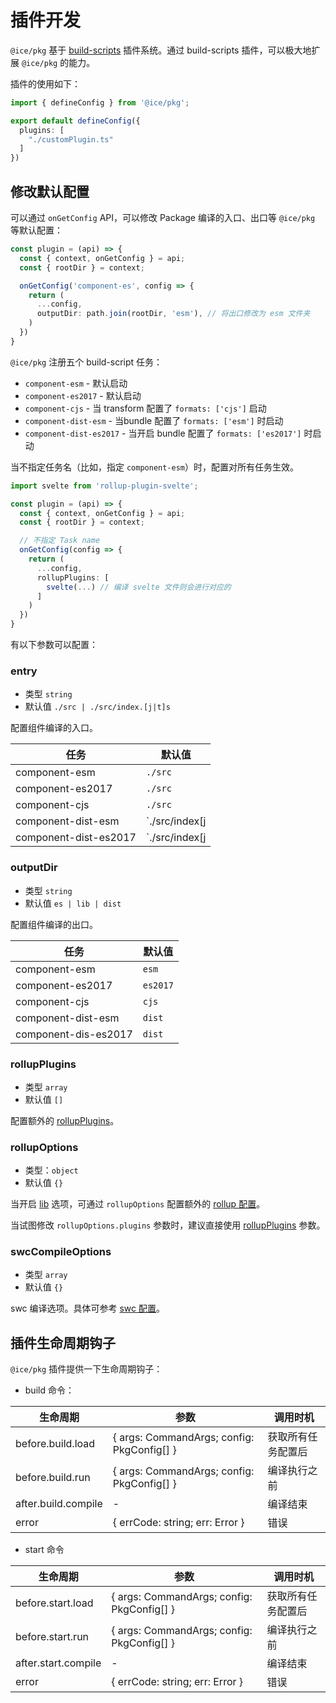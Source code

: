 # 插件开发

`@ice/pkg` 基于 [build-scripts](https://github.com/ice-lab/build-scripts) 插件系统。通过 build-scripts 插件，可以极大地扩展 `@ice/pkg` 的能力。

插件的使用如下：

```ts
import { defineConfig } from '@ice/pkg';

export default defineConfig({
  plugins: [
    "./customPlugin.ts"
  ]
})
```

## 修改默认配置

可以通过 `onGetConfig` API，可以修改 Package 编译的入口、出口等 `@ice/pkg` 等默认配置：

```ts
const plugin = (api) => {
  const { context, onGetConfig } = api;
  const { rootDir } = context;

  onGetConfig('component-es', config => {
    return (
      ...config,
      outputDir: path.join(rootDir, 'esm'), // 将出口修改为 esm 文件夹
    )
  })
}
```

`@ice/pkg` 注册五个 build-script 任务：

+ `component-esm` - 默认启动
+ `component-es2017` - 默认启动
+ `component-cjs` - 当 transform 配置了 `formats: ['cjs']` 启动
+ `component-dist-esm` - 当bundle 配置了 `formats: ['esm']` 时启动
+ `component-dist-es2017` - 当开启 bundle 配置了 `formats: ['es2017']` 时启动

当不指定任务名（比如，指定 `component-esm`）时，配置对所有任务生效。

```ts
import svelte from 'rollup-plugin-svelte';

const plugin = (api) => {
  const { context, onGetConfig } = api;
  const { rootDir } = context;

  // 不指定 Task name
  onGetConfig(config => {
    return (
      ...config,
      rollupPlugins: [
        svelte(...) // 编译 svelte 文件则会进行对应的
      ]
    )
  })
}
```

有以下参数可以配置：

### entry

+ 类型 `string`
+ 默认值 `./src | ./src/index.[j|t]s`

配置组件编译的入口。

| 任务            | 默认值                |
| -------------- | -------------------  |
| component-esm  | `./src`              |
| component-es2017   | `./src`              |
| component-cjs  | `./src`              |
| component-dist-esm  | `./src/index[j|t]s`  |
| component-dist-es2017  | `./src/index[j|t]s`  |

### outputDir

+ 类型 `string`
+ 默认值 `es | lib | dist`

配置组件编译的出口。

| 任务            | 默认值              |
| -------------- | -------------------|
| component-esm   | `esm`               |
| component-es2017   | `es2017`               |
| component-cjs  | `cjs`              |
| component-dist-esm  | `dist`             |
| component-dis-es2017  | `dist`  |

### rollupPlugins

+ 类型 `array`
+ 默认值 `[]`

配置额外的 [rollupPlugins](https://rollupjs.org/guide/en/#plugin-development)。

### rollupOptions

+ 类型：`object`
+ 默认值 `{}`

当开启 [lib](#lib) 选项，可通过 `rollupOptions` 配置额外的 [rollup 配置](https://rollupjs.org/guide/en/#command-line-flags)。

当试图修改 `rollupOptions.plugins` 参数时，建议直接使用 [rollupPlugins](#rollupPlugins) 参数。

### swcCompileOptions

+ 类型 `array`
+ 默认值 `{}`

swc 编译选项。具体可参考 [swc 配置](https://swc.rs/docs/configuration/swcrc)。

## 插件生命周期钩子

`@ice/pkg` 插件提供一下生命周期钩子：

+ build 命令：

| 生命周期            | 参数                                                  | 调用时机              |
| ------------------- | ----------------------------------------------------- | --------------------- |
| before.build.load   | { args: CommandArgs; config: PkgConfig[] } | 获取所有任务配置后|
| before.build.run    | { args: CommandArgs; config: PkgConfig[]  } | 编译执行之前  |
| after.build.compile | - | 编译结束              |
| error | { errCode: string; err: Error } | 错误              |

+ start 命令

| 生命周期            | 参数                                                  | 调用时机              |
| ------------------- | ----------------------------------------------------- | --------------------- |
| before.start.load   | { args: CommandArgs; config: PkgConfig[] } | 获取所有任务配置后|
| before.start.run    | { args: CommandArgs; config: PkgConfig[]  } | 编译执行之前  |
| after.start.compile | - | 编译结束              |
| error | { errCode: string; err: Error } | 错误              |
